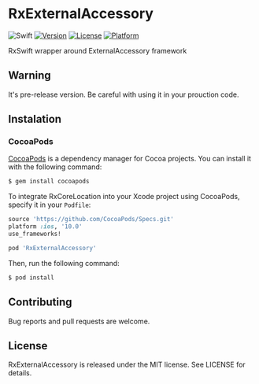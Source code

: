 # RxExternalAccessory
![Swift](https://img.shields.io/badge/Swift-4.2-orange.svg)
[![Version](https://img.shields.io/cocoapods/v/RxMediaPicker.svg?style=flat)](http://cocoapods.org/pods/RxExternalAccessory)
[![License](https://img.shields.io/cocoapods/l/RxMediaPicker.svg?style=flat)](http://cocoapods.org/pods/RxExternalAccessory)
[![Platform](https://img.shields.io/cocoapods/p/RxMediaPicker.svg?style=flat)](http://cocoapods.org/pods/RxExternalAccessory)

RxSwift wrapper around ExternalAccessory framework

## Warning
It's pre-release version. Be careful with using it in your prouction code.

## Instalation

### CocoaPods

[CocoaPods](http://cocoapods.org) is a dependency manager for Cocoa projects. You can install it with the following command:

```bash
$ gem install cocoapods
```

To integrate RxCoreLocation into your Xcode project using CocoaPods, specify it in your `Podfile`:

```ruby
source 'https://github.com/CocoaPods/Specs.git'
platform :ios, '10.0'
use_frameworks!

pod 'RxExternalAccessory'
```

Then, run the following command:

```bash
$ pod install
```

## Contributing

Bug reports and pull requests are welcome.

## License

RxExternalAccessory is released under the MIT license. See LICENSE for details.
